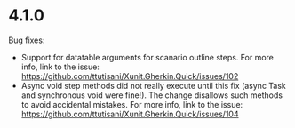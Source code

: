 # 4.1.0

Bug fixes:

- Support for datatable arguments for scanario outline steps. For more info, link to the issue: https://github.com/ttutisani/Xunit.Gherkin.Quick/issues/102
- Async void step methods did not really execute until this fix (async Task and synchronous void were fine!). The change disallows such methods to avoid accidental mistakes. For more info, link to the issue: https://github.com/ttutisani/Xunit.Gherkin.Quick/issues/104
